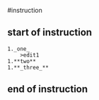 #instruction
## start of instruction
	1._one_
		>edit1
	1.**two**
	1.**_three_**
## end of instruction
